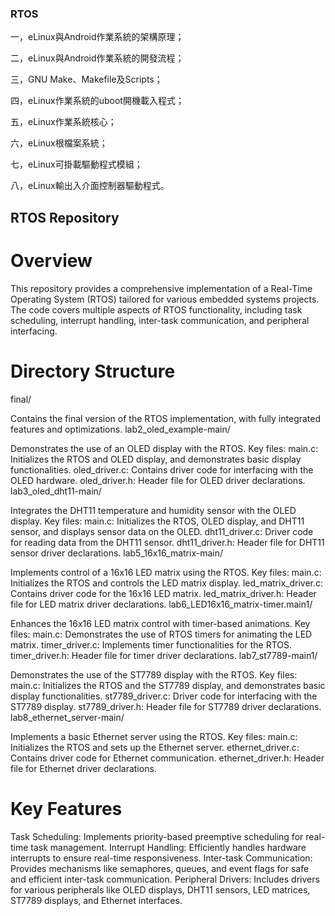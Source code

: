 ### RTOS
一，eLinux與Android作業系統的架構原理； 

二，eLinux與Android作業系統的開發流程； 

三，GNU Make、Makefile及Scripts； 

四，eLinux作業系統的uboot開機載入程式； 

五，eLinux作業系統核心； 

六，eLinux根檔案系統； 

七，eLinux可掛載驅動程式模組； 

八，eLinux輸出入介面控制器驅動程式。

## RTOS Repository
# Overview
This repository provides a comprehensive implementation of a Real-Time Operating System (RTOS) tailored for various embedded systems projects. The code covers multiple aspects of RTOS functionality, including task scheduling, interrupt handling, inter-task communication, and peripheral interfacing.

# Directory Structure
final/

Contains the final version of the RTOS implementation, with fully integrated features and optimizations.
lab2_oled_example-main/

Demonstrates the use of an OLED display with the RTOS.
Key files:
main.c: Initializes the RTOS and OLED display, and demonstrates basic display functionalities.
oled_driver.c: Contains driver code for interfacing with the OLED hardware.
oled_driver.h: Header file for OLED driver declarations.
lab3_oled_dht11-main/

Integrates the DHT11 temperature and humidity sensor with the OLED display.
Key files:
main.c: Initializes the RTOS, OLED display, and DHT11 sensor, and displays sensor data on the OLED.
dht11_driver.c: Driver code for reading data from the DHT11 sensor.
dht11_driver.h: Header file for DHT11 sensor driver declarations.
lab5_16x16_matrix-main/

Implements control of a 16x16 LED matrix using the RTOS.
Key files:
main.c: Initializes the RTOS and controls the LED matrix display.
led_matrix_driver.c: Contains driver code for the 16x16 LED matrix.
led_matrix_driver.h: Header file for LED matrix driver declarations.
lab6_LED16x16_matrix-timer.main1/

Enhances the 16x16 LED matrix control with timer-based animations.
Key files:
main.c: Demonstrates the use of RTOS timers for animating the LED matrix.
timer_driver.c: Implements timer functionalities for the RTOS.
timer_driver.h: Header file for timer driver declarations.
lab7_st7789-main1/

Demonstrates the use of the ST7789 display with the RTOS.
Key files:
main.c: Initializes the RTOS and the ST7789 display, and demonstrates basic display functionalities.
st7789_driver.c: Driver code for interfacing with the ST7789 display.
st7789_driver.h: Header file for ST7789 driver declarations.
lab8_ethernet_server-main/

Implements a basic Ethernet server using the RTOS.
Key files:
main.c: Initializes the RTOS and sets up the Ethernet server.
ethernet_driver.c: Contains driver code for Ethernet communication.
ethernet_driver.h: Header file for Ethernet driver declarations.
# Key Features
Task Scheduling: Implements priority-based preemptive scheduling for real-time task management.
Interrupt Handling: Efficiently handles hardware interrupts to ensure real-time responsiveness.
Inter-task Communication: Provides mechanisms like semaphores, queues, and event flags for safe and efficient inter-task communication.
Peripheral Drivers: Includes drivers for various peripherals like OLED displays, DHT11 sensors, LED matrices, ST7789 displays, and Ethernet interfaces.
